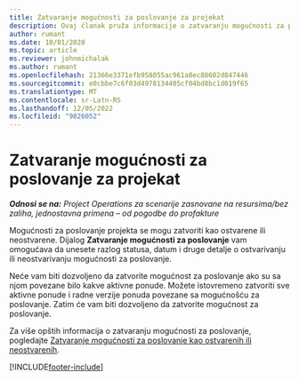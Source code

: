 ```yaml
---
title: Zatvaranje mogućnosti za poslovanje za projekat
description: Ovaj članak pruža informacije o zatvaranju mogućnosti za poslovanje projekta.
author: rumant
ms.date: 10/01/2020
ms.topic: article
ms.reviewer: johnmichalak
ms.author: rumant
ms.openlocfilehash: 21366e3371efb958055ac961a8ec88602d847446
ms.sourcegitcommit: e0cbbe7c6f03d4978134405cf04bd8bc1d019f65
ms.translationtype: MT
ms.contentlocale: sr-Latn-RS
ms.lasthandoff: 12/05/2022
ms.locfileid: "9826052"
---
```

# <a name="close-a-project-opportunity"></a>Zatvaranje mogućnosti za poslovanje za projekat 

_**Odnosi se na:** Project Operations za scenarije zasnovane na resursima/bez zaliha, jednostavna primena – od pogodbe do profakture_

Mogućnosti za poslovanje projekta se mogu zatvoriti kao ostvarene ili neostvarene. Dijalog **Zatvaranje mogućnosti za poslovanje** vam omogućava da unesete razlog statusa, datum i druge detalje o ostvarivanju ili neostvarivanju mogućnosti za poslovanje.

Neće vam biti dozvoljeno da zatvorite mogućnost za poslovanje ako su sa njom povezane bilo kakve aktivne ponude. Možete istovremeno zatvoriti sve aktivne ponude i radne verzije ponuda povezane sa mogućnošću za poslovanje. Zatim će vam biti dozvoljeno da zatvorite mogućnost za poslovanje.

Za više opštih informacija o zatvaranju mogućnosti za poslovanje, pogledajte [Zatvaranje mogućnosti za poslovanje kao ostvarenih ili neostvarenih](/dynamics365/sales-enterprise/close-opportunity-won-lost-sales).


[!INCLUDE[footer-include](../includes/footer-banner.md)]
